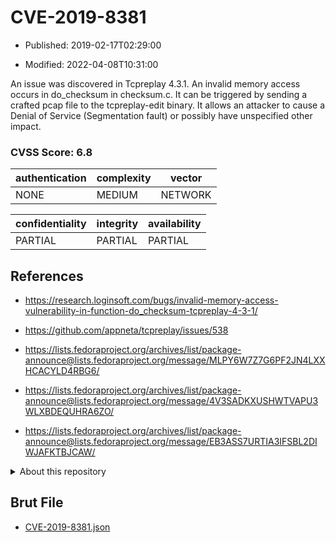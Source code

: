 # CVE-2019-8381

- Published: 2019-02-17T02:29:00

- Modified: 2022-04-08T10:31:00

An issue was discovered in Tcpreplay 4.3.1. An invalid memory access occurs in do_checksum in checksum.c. It can be triggered by sending a crafted pcap file to the tcpreplay-edit binary. It allows an attacker to cause a Denial of Service (Segmentation fault) or possibly have unspecified other impact.

### CVSS Score: **6.8**

| authentication | complexity | vector |
| --- | --- | --- |
| NONE | MEDIUM | NETWORK |

| confidentiality | integrity | availability |
| --- | --- | --- |
| PARTIAL | PARTIAL | PARTIAL |

## References

* https://research.loginsoft.com/bugs/invalid-memory-access-vulnerability-in-function-do_checksum-tcpreplay-4-3-1/

* https://github.com/appneta/tcpreplay/issues/538

* https://lists.fedoraproject.org/archives/list/package-announce@lists.fedoraproject.org/message/MLPY6W7Z7G6PF2JN4LXXHCACYLD4RBG6/

* https://lists.fedoraproject.org/archives/list/package-announce@lists.fedoraproject.org/message/4V3SADKXUSHWTVAPU3WLXBDEQUHRA6ZO/

* https://lists.fedoraproject.org/archives/list/package-announce@lists.fedoraproject.org/message/EB3ASS7URTIA3IFSBL2DIWJAFKTBJCAW/

<details>
<summary>About this repository</summary> 

  This repository is part of the project [Live Hack CVE](https://github.com/Live-Hack-CVE). Main website can be found [www.live-hack.org](https://www.live-hack.org) 
  
  Made by [Sn0wAlice](https://github.com/Sn0wAlice) for the people that care about security and need to have a feed of the latest CVEs. Hope you enjoy it, don't forget to star the repo and follow me on [Twitter](https://twitter.com/Sn0wAlice) and [Github](https://github.com/Sn0wAlice). And that is my [personnal website](https://www.alice-snow.me/)

  - [Home Page](https://github.com/Live-Hack-CVE)
  - [Framework](https://github.com/Live-Hack-CVE/cve-framework)
  - [CVE database](https://github.com/Live-Hack-CVE/full_database)
  - [Changelog](https://github.com/Live-Hack-CVE/Changelog)
</details>

## Brut File

* [CVE-2019-8381.json](https://raw.githubusercontent.com/Live-Hack-CVE/full_database/main/cves/2019/CVE-2019-8381.json)

